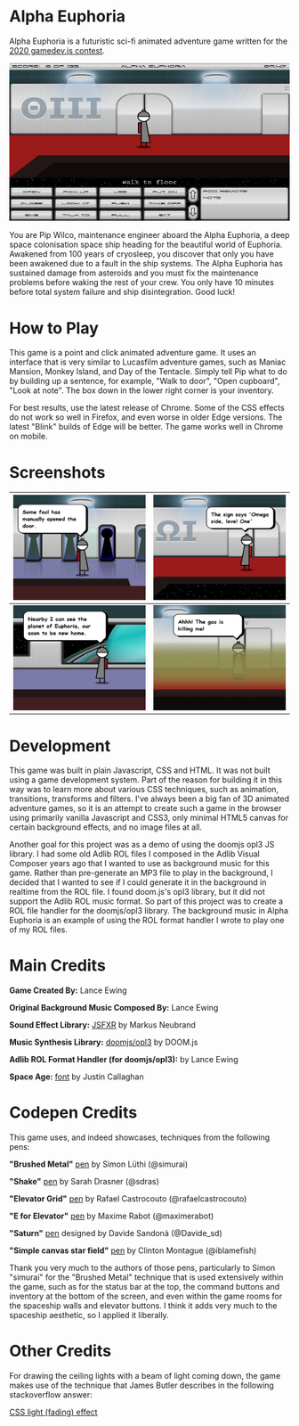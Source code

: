 # Alpha Euphoria
Alpha Euphoria is a futuristic sci-fi animated adventure game written for the [2020 gamedev.js contest](https://lanceewing.itch.io/alpha-euphoria). 

![Screenshot](img/starting_screen.jpg)

You are Pip Wilco, maintenance engineer aboard the Alpha Euphoria, a deep space colonisation space ship heading for the beautiful world of Euphoria. Awakened from 100 years of cryosleep, you discover that only you have been awakened due to a fault in the ship systems. The Alpha Euphoria has sustained damage from asteroids and you must fix the maintenance problems before waking the rest of your crew. You only have 10 minutes before total system failure and ship disintegration. Good luck!

# How to Play

This game is a point and click animated adventure game. It uses an interface that is very similar to Lucasfilm adventure games, such as Maniac Mansion, Monkey Island, and Day of the Tentacle. Simply tell Pip what to do by building up a sentence, for example, "Walk to door", "Open cupboard", "Look at note". The box down in the lower right corner is your inventory.

For best results, use the latest release of Chrome. Some of the CSS effects do not work so well in Firefox, and even worse in older Edge versions. The latest "Blink" builds of Edge will be better. The game works well in Chrome on mobile.

# Screenshots

![](img/screenshot_2.png)           |  ![](img/screenshot_3.png)
:-------------------------:|:-------------------------:
![](img/screenshot_4.png)  |  ![](img/screenshot_5.png)

# Development
This game was built in plain Javascript, CSS and HTML. It was not built using a game development system. Part of the reason for building it in this way was to learn more about various CSS techniques, such as animation, transitions, transforms and filters. I've always been a big fan of 3D animated adventure games, so it is an attempt to create such a game in the browser using primarily vanilla Javascript and CSS3, only minimal HTML5 canvas for certain background effects, and no image files at all.

Another goal for this project was as a demo of using the doomjs opl3 JS library. I had some old Adlib ROL files I composed in the Adlib Visual Composer years ago that I wanted to use as background music for this game. Rather than pre-generate an MP3 file to play in the background, I decided that I wanted to see if I could generate it in the background in realtime from the ROL file. I found doom.js's opl3 library, but it did not support the Adlib ROL music format. So part of this project was to create a ROL file handler for the doomjs/opl3 library. The background music in Alpha Euphoria is an example of using the ROL format handler I wrote to play one of my ROL files.

# Main Credits

**Game Created By:** Lance Ewing

**Original Background Music Composed By:** Lance Ewing

**Sound Effect Library:** [JSFXR](https://github.com/mneubrand/jsfxr) by Markus Neubrand

**Music Synthesis Library:** [doomjs/opl3](https://github.com/doomjs/opl3) by DOOM.js

**Adlib ROL Format Handler (for doomjs/opl3):** by Lance Ewing

**Space Age:** [font](http://mickeyavenue.com/fonts/spaceage/) by Justin Callaghan

# Codepen Credits
This game uses, and indeed showcases, techniques from the following pens:

**"Brushed Metal"** [pen](https://codepen.io/simurai/pen/DwJdq) by Simon Lüthi (@simurai)

**"Shake"** [pen](https://codepen.io/sdras/pen/aOgMON) by Sarah Drasner (@sdras)

**"Elevator Grid"** [pen](https://codepen.io/rafaelcastrocouto/pen/xbKzrx) by Rafael Castrocouto (@rafaelcastrocouto)

**"E for Elevator"** [pen](https://codepen.io/maximerabot/pen/gbWmqJ) by Maxime Rabot (@maximerabot)

**"Saturn"** [pen](https://codepen.io/Davide_sd/pen/zhAxB) designed by Davide Sandonà (@Davide_sd)

**"Simple canvas star field"** [pen](https://codepen.io/iblamefish/pen/xgefG) by Clinton Montague (@iblamefish)

Thank you very much to the authors of those pens, particularly to Simon "simurai" for the "Brushed Metal" technique that is used extensively within the game, such as for the status bar at the top, the command buttons and inventory at the bottom of the screen, and even within the game rooms for the spaceship walls and elevator buttons. I think it adds very much to the spaceship aesthetic, so I applied it liberally.

# Other Credits
For drawing the ceiling lights with a beam of light coming down, the game makes use of the technique that James Butler describes in the following stackoverflow answer:

[CSS light (fading) effect](https://stackoverflow.com/questions/42672519/css-light-fading-effect#answer-42673277)
